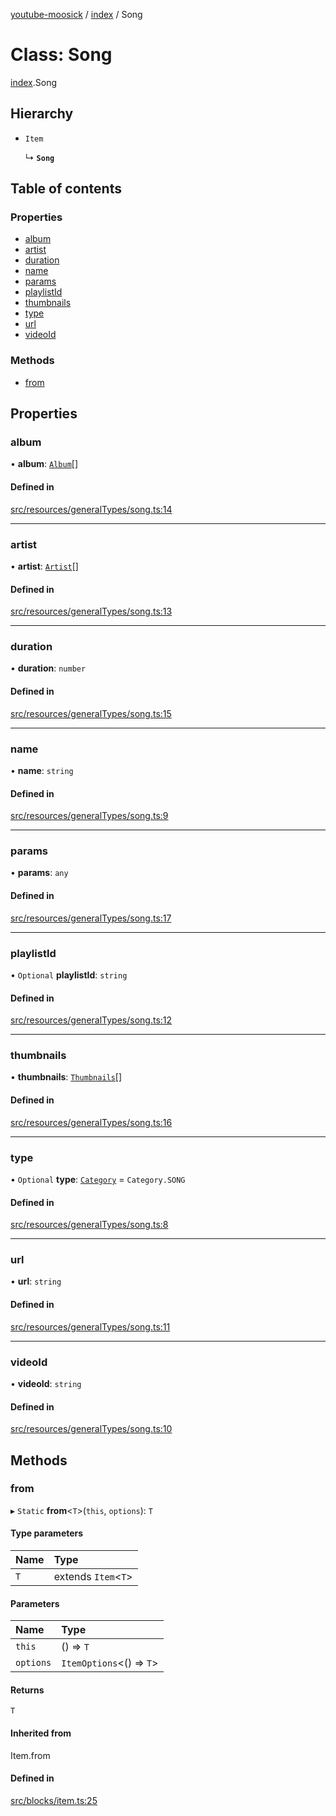 [youtube-moosick](../README.md) / [index](../modules/index.md) / Song

# Class: Song

[index](../modules/index.md).Song

## Hierarchy

- `Item`

  ↳ **`Song`**

## Table of contents

### Properties

- [album](index.Song.md#album)
- [artist](index.Song.md#artist)
- [duration](index.Song.md#duration)
- [name](index.Song.md#name)
- [params](index.Song.md#params)
- [playlistId](index.Song.md#playlistid)
- [thumbnails](index.Song.md#thumbnails)
- [type](index.Song.md#type)
- [url](index.Song.md#url)
- [videoId](index.Song.md#videoid)

### Methods

- [from](index.Song.md#from)

## Properties

### album

• **album**: [`Album`](index.Album.md)[]

#### Defined in

[src/resources/generalTypes/song.ts:14](https://github.com/EvasiveXkiller/youtube-moosick/blob/c0cbc69/src/resources/generalTypes/song.ts#L14)

___

### artist

• **artist**: [`Artist`](index.Artist.md)[]

#### Defined in

[src/resources/generalTypes/song.ts:13](https://github.com/EvasiveXkiller/youtube-moosick/blob/c0cbc69/src/resources/generalTypes/song.ts#L13)

___

### duration

• **duration**: `number`

#### Defined in

[src/resources/generalTypes/song.ts:15](https://github.com/EvasiveXkiller/youtube-moosick/blob/c0cbc69/src/resources/generalTypes/song.ts#L15)

___

### name

• **name**: `string`

#### Defined in

[src/resources/generalTypes/song.ts:9](https://github.com/EvasiveXkiller/youtube-moosick/blob/c0cbc69/src/resources/generalTypes/song.ts#L9)

___

### params

• **params**: `any`

#### Defined in

[src/resources/generalTypes/song.ts:17](https://github.com/EvasiveXkiller/youtube-moosick/blob/c0cbc69/src/resources/generalTypes/song.ts#L17)

___

### playlistId

• `Optional` **playlistId**: `string`

#### Defined in

[src/resources/generalTypes/song.ts:12](https://github.com/EvasiveXkiller/youtube-moosick/blob/c0cbc69/src/resources/generalTypes/song.ts#L12)

___

### thumbnails

• **thumbnails**: [`Thumbnails`](index.Thumbnails.md)[]

#### Defined in

[src/resources/generalTypes/song.ts:16](https://github.com/EvasiveXkiller/youtube-moosick/blob/c0cbc69/src/resources/generalTypes/song.ts#L16)

___

### type

• `Optional` **type**: [`Category`](../enums/enums.Category.md) = `Category.SONG`

#### Defined in

[src/resources/generalTypes/song.ts:8](https://github.com/EvasiveXkiller/youtube-moosick/blob/c0cbc69/src/resources/generalTypes/song.ts#L8)

___

### url

• **url**: `string`

#### Defined in

[src/resources/generalTypes/song.ts:11](https://github.com/EvasiveXkiller/youtube-moosick/blob/c0cbc69/src/resources/generalTypes/song.ts#L11)

___

### videoId

• **videoId**: `string`

#### Defined in

[src/resources/generalTypes/song.ts:10](https://github.com/EvasiveXkiller/youtube-moosick/blob/c0cbc69/src/resources/generalTypes/song.ts#L10)

## Methods

### from

▸ `Static` **from**<`T`\>(`this`, `options`): `T`

#### Type parameters

| Name | Type |
| :------ | :------ |
| `T` | extends `Item`<`T`\> |

#### Parameters

| Name | Type |
| :------ | :------ |
| `this` | () => `T` |
| `options` | `ItemOptions`<() => `T`\> |

#### Returns

`T`

#### Inherited from

Item.from

#### Defined in

[src/blocks/item.ts:25](https://github.com/EvasiveXkiller/youtube-moosick/blob/c0cbc69/src/blocks/item.ts#L25)
